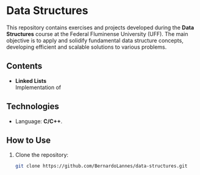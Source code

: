 # Data Structures

This repository contains exercises and projects developed during the **Data Structures** course at the Federal Fluminense University (UFF). The main objective is to apply and solidify fundamental data structure concepts, developing efficient and scalable solutions to various problems.

## Contents

- **Linked Lists**  
  Implementation of 

## Technologies

- Language: **C/C++**.

## How to Use

1. Clone the repository:
   ```bash
   git clone https://github.com/BernardoLannes/data-structures.git

